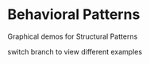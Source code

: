 # Behavioral Patterns
Graphical demos for Structural Patterns

switch branch to view different examples
